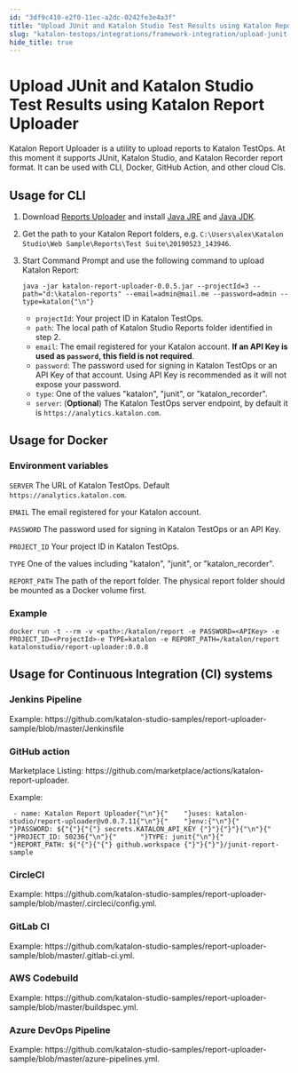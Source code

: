 ```yaml
---
id: "3df9c410-e2f0-11ec-a2dc-0242fe3e4a3f"
title: "Upload JUnit and Katalon Studio Test Results using Katalon Report Uploader"
slug: "katalon-testops/integrations/framework-integration/upload-junit-and-katalon-studio-test-results-using-katalon-report-uploader"
hide_title: true
---
```


# <a id="id" class="anchor_top_offset"/><a id="ariaid-title1" class="anchor_top_offset"/>Upload JUnit and Katalon Studio Test Results using Katalon Report Uploader

<p xmlns="http://www.w3.org/1999/xhtml" className="p">Katalon Report Uploader is a utility to upload reports to   Katalon TestOps. At this moment it supports JUnit, Katalon Studio,   and Katalon Recorder report format. It can be used with CLI,   Docker, GitHub Action, and other cloud CIs.</p> 

## <a id="id_1" class="anchor_top_offset"/>Usage for CLI

<ol xmlns="http://www.w3.org/1999/xhtml" className="ol"><li className="li">     <p className="p">Download <a className="xref j-external-link" href="https://github.com/katalon-studio/report-uploader/releases" target="_blank">Reports Uploader</a> and install <a className="xref j-external-link" href="https://www.java.com/en/download/manual.jsp" target="_blank">Java JRE</a> and <a className="xref j-external-link" href="https://www.oracle.com/technetwork/java/javase/downloads/index.html" target="_blank">Java JDK</a>.</p>   </li><li className="li">     <p className="p">Get the path to your Katalon Report folders, e.g. <code className="ph codeph">C:\Users\alex\Katalon Studio\Web Sample\Reports\Test Suite\20190523_143946</code>.</p>   </li><li className="li">     <p className="p">Start Command Prompt and use the following command to upload Katalon Report:</p>     <pre className="pre codeblock"><code>java -jar katalon-report-uploader-0.0.5.jar --projectId=3 --path="d:\katalon-reports" --email=admin@mail.me --password=admin --type=katalon{"\n"}</code></pre>     <ul className="ul"><li className="li"> <code className="ph codeph">projectId</code>: Your project ID in Katalon TestOps.</li><li className="li"> <code className="ph codeph">path</code>: The local path of Katalon Studio Reports folder identified in step 2.</li><li className="li"> <code className="ph codeph">email</code>: The email registered for your Katalon account. <strong className="ph b">If an API Key is used as <code className="ph codeph">password</code>, this field is not required</strong>.</li><li className="li"> <code className="ph codeph">password</code>: The password used for signing in Katalon TestOps or an API Key of that account. Using API Key is recommended as it will not expose your password.</li><li className="li"> <code className="ph codeph">type</code>: One of the values "katalon", "junit", or "katalon_recorder".</li><li className="li"> <code className="ph codeph">server</code>: (<strong className="ph b">Optional</strong>) The Katalon TestOps server endpoint, by default it is <code className="ph codeph">https://analytics.katalon.com</code>.</li></ul>   </li></ol> 

## <a id="id_2" class="anchor_top_offset"/>Usage for Docker


### Environment variables

<p xmlns="http://www.w3.org/1999/xhtml" className="p">   <code className="ph codeph">SERVER</code> The URL of Katalon TestOps. Default   <code className="ph codeph">https://analytics.katalon.com</code>.</p> 
<p xmlns="http://www.w3.org/1999/xhtml" className="p">   <code className="ph codeph">EMAIL</code> The email registered for your Katalon   account.</p> 
<p xmlns="http://www.w3.org/1999/xhtml" className="p">   <code className="ph codeph">PASSWORD</code> The password used for signing in Katalon   TestOps or an API Key.</p> 
<p xmlns="http://www.w3.org/1999/xhtml" className="p">   <code className="ph codeph">PROJECT_ID</code> Your project ID in Katalon TestOps.</p> 
<p xmlns="http://www.w3.org/1999/xhtml" className="p">   <code className="ph codeph">TYPE</code> One of the values including "katalon",   "junit", or "katalon_recorder".</p> 
<p xmlns="http://www.w3.org/1999/xhtml" className="p">   <code className="ph codeph">REPORT_PATH</code> The path of the report folder. The   physical report folder should be mounted as a Docker volume   first.</p> 

### Example

<pre xmlns="http://www.w3.org/1999/xhtml" className="pre codeblock"><code>docker run -t --rm -v &lt;path&gt;:/katalon/report -e PASSWORD=&lt;APIKey&gt; -e PROJECT_ID=&lt;ProjectId&gt;-e TYPE=katalon -e REPORT_PATH=/katalon/report katalonstudio/report-uploader:0.0.8</code></pre> 

## <a id="id_5" class="anchor_top_offset"/>Usage for Continuous Integration (CI) systems


### Jenkins Pipeline

<p xmlns="http://www.w3.org/1999/xhtml" className="p">Example:   https://github.com/katalon-studio-samples/report-uploader-sample/blob/master/Jenkinsfile</p> 

### GitHub action

<p xmlns="http://www.w3.org/1999/xhtml" className="p">Marketplace Listing:   https://github.com/marketplace/actions/katalon-report-uploader.</p> 
<p xmlns="http://www.w3.org/1999/xhtml" className="p">Example:</p> 
<pre xmlns="http://www.w3.org/1999/xhtml" className="pre codeblock"><code> - name: Katalon Report Uploader{"\n"}{"    "}uses: katalon-studio/report-uploader@v0.0.7.11{"\n"}{"    "}env:{"\n"}{"      "}PASSWORD: ${"{"}{"{"} secrets.KATALON_API_KEY {"}"}{"}"}{"\n"}{"      "}PROJECT_ID: 50236{"\n"}{"      "}TYPE: junit{"\n"}{"      "}REPORT_PATH: ${"{"}{"{"} github.workspace {"}"}{"}"}/junit-report-sample</code></pre> 

### CircleCI

<p xmlns="http://www.w3.org/1999/xhtml" className="p">Example:   https://github.com/katalon-studio-samples/report-uploader-sample/blob/master/.circleci/config.yml.</p> 

### GitLab CI

<p xmlns="http://www.w3.org/1999/xhtml" className="p">Example:   https://github.com/katalon-studio-samples/report-uploader-sample/blob/master/.gitlab-ci.yml.</p> 

### AWS Codebuild

<p xmlns="http://www.w3.org/1999/xhtml" className="p">Example:   https://github.com/katalon-studio-samples/report-uploader-sample/blob/master/buildspec.yml.</p> 

### Azure DevOps Pipeline

<p xmlns="http://www.w3.org/1999/xhtml" className="p">Example:   https://github.com/katalon-studio-samples/report-uploader-sample/blob/master/azure-pipelines.yml.</p> 
